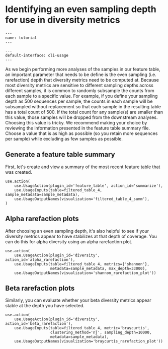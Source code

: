 # Identifying an even sampling depth for use in diversity metrics

```{usage-scope}
---
name: tutorial
---
```

```{usage-selector}
---
default-interface: cli-usage
---
```

As we begin performing more analyses of the samples in our feature table, an
important parameter that needs to be define is the even sampling (i.e.
rarefaction) depth that diversity metrics need to be computed at. Because most
diversity metrics are sensitive to different sampling depths across different
samples, it is common to randomly subsample the counts from each sample to a
specific value. For example, if you define your sampling depth as 500 sequences
per sample, the counts in each sample will be subsampled without replacement so
that each sample in the resulting table has a total count of 500. If the total
count for any sample(s) are smaller than this value, those samples will be
dropped from the downstream analyses. Choosing this value is tricky. We
recommend making your choice by reviewing the information presented in the
feature table summary file. Choose a value that is as high as possible (so you
retain more sequences per sample) while excluding as few samples as possible.

## Generate a feature table summary

First, let's create and view a summary of the most recent feature table that
was created.

```{usage}
use.action(
    use.UsageAction(plugin_id='feature_table', action_id='summarize'),
    use.UsageInputs(table=filtered_table_4, sample_metadata=sample_metadata),
    use.UsageOutputNames(visualization='filtered_table_4_summ'),
)
```

## Alpha rarefaction plots

After choosing an even sampling depth, it's also helpful to see if your
diversity metrics appear to have stabilizes at that depth of coverage. You can
do this for alpha diversity using an alpha rarefaction plot.

```{usage}
use.action(
    use.UsageAction(plugin_id='diversity', action_id='alpha_rarefaction'),
    use.UsageInputs(table=filtered_table_4, metrics={'shannon'},
                    metadata=sample_metadata, max_depth=33000),
    use.UsageOutputNames(visualization='shannon_rarefaction_plot'))
```

## Beta rarefaction plots

Similarly, you can evaluate whether your beta diversity metrics appear stable
at the depth you have selected.

```{usage}
use.action(
    use.UsageAction(plugin_id='diversity', action_id='beta_rarefaction'),
    use.UsageInputs(table=filtered_table_4, metric='braycurtis',
                    clustering_method='nj', sampling_depth=10000,
                    metadata=sample_metadata),
    use.UsageOutputNames(visualization='braycurtis_rarefaction_plot'))
```
